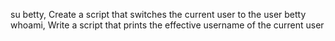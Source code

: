 su betty, Create a script that switches the current user to the user betty
whoami, Write a script that prints the effective username of the current user
